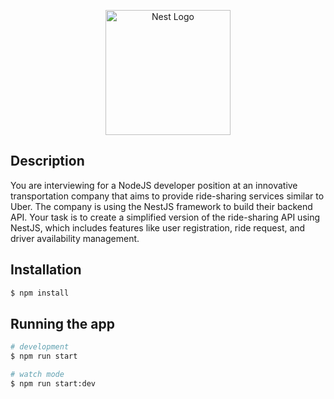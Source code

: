 <p align="center">
  <a href="http://nestjs.com/" target="blank"><img src="https://nestjs.com/img/logo-small.svg" width="200" alt="Nest Logo" /></a>
</p>

## Description

You are interviewing for a NodeJS developer position at an innovative transportation company
that aims to provide ride-sharing services similar to Uber. The company is using the NestJS
framework to build their backend API. Your task is to create a simplified version of the
ride-sharing API using NestJS, which includes features like user registration, ride request, and
driver availability management.

## Installation

```bash
$ npm install
```

## Running the app

```bash
# development
$ npm run start

# watch mode
$ npm run start:dev

```